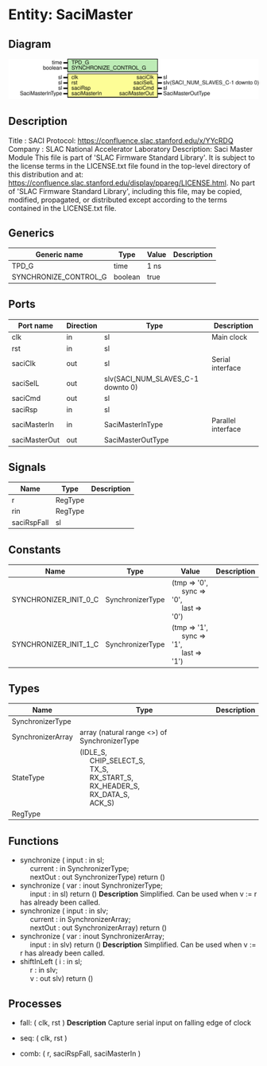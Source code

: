 # Entity: SaciMaster

## Diagram

![Diagram](SaciMaster.svg "Diagram")
## Description

Title      : SACI Protocol: https://confluence.slac.stanford.edu/x/YYcRDQ
Company    : SLAC National Accelerator Laboratory
Description: Saci Master Module
This file is part of 'SLAC Firmware Standard Library'.
It is subject to the license terms in the LICENSE.txt file found in the
top-level directory of this distribution and at:
   https://confluence.slac.stanford.edu/display/ppareg/LICENSE.html.
No part of 'SLAC Firmware Standard Library', including this file,
may be copied, modified, propagated, or distributed except according to
the terms contained in the LICENSE.txt file.
## Generics

| Generic name          | Type    | Value | Description |
| --------------------- | ------- | ----- | ----------- |
| TPD_G                 | time    | 1 ns  |             |
| SYNCHRONIZE_CONTROL_G | boolean | true  |             |
## Ports

| Port name     | Direction | Type                              | Description        |
| ------------- | --------- | --------------------------------- | ------------------ |
| clk           | in        | sl                                | Main clock         |
| rst           | in        | sl                                |                    |
| saciClk       | out       | sl                                | Serial interface   |
| saciSelL      | out       | slv(SACI_NUM_SLAVES_C-1 downto 0) |                    |
| saciCmd       | out       | sl                                |                    |
| saciRsp       | in        | sl                                |                    |
| saciMasterIn  | in        | SaciMasterInType                  | Parallel interface |
| saciMasterOut | out       | SaciMasterOutType                 |                    |
## Signals

| Name        | Type    | Description |
| ----------- | ------- | ----------- |
| r           | RegType |             |
|  rin        | RegType |             |
| saciRspFall | sl      |             |
## Constants

| Name                  | Type             | Value                                                                                                           | Description |
| --------------------- | ---------------- | --------------------------------------------------------------------------------------------------------------- | ----------- |
| SYNCHRONIZER_INIT_0_C | SynchronizerType |  (tmp => '0',<br><span style="padding-left:20px"> sync => '0',<br><span style="padding-left:20px"> last => '0') |             |
| SYNCHRONIZER_INIT_1_C | SynchronizerType |  (tmp => '1',<br><span style="padding-left:20px"> sync => '1',<br><span style="padding-left:20px"> last => '1') |             |
## Types

| Name              | Type                                                                                                                                                                                                                                                                                              | Description |
| ----------------- | ------------------------------------------------------------------------------------------------------------------------------------------------------------------------------------------------------------------------------------------------------------------------------------------------- | ----------- |
| SynchronizerType  |                                                                                                                                                                                                                                                                                                   |             |
| SynchronizerArray | array (natural range <>) of SynchronizerType                                                                                                                                                                                                                                                      |             |
| StateType         | (IDLE_S,<br><span style="padding-left:20px"> CHIP_SELECT_S,<br><span style="padding-left:20px"> TX_S,<br><span style="padding-left:20px"> RX_START_S,<br><span style="padding-left:20px"> RX_HEADER_S,<br><span style="padding-left:20px"> RX_DATA_S,<br><span style="padding-left:20px"> ACK_S)  |             |
| RegType           |                                                                                                                                                                                                                                                                                                   |             |
## Functions
- synchronize <font id="function_arguments">( input   : in  sl;<br><span style="padding-left:20px"> current : in  SynchronizerType;<br><span style="padding-left:20px"> nextOut : out SynchronizerType) </font> <font id="function_return">return ()</font>
- synchronize <font id="function_arguments">( var   : inout SynchronizerType;<br><span style="padding-left:20px"> input : in    sl) </font> <font id="function_return">return ()</font>
**Description**
Simplified. Can be used when v := r has already been called.
- synchronize <font id="function_arguments">( input   : in  slv;<br><span style="padding-left:20px"> current : in  SynchronizerArray;<br><span style="padding-left:20px"> nextOut : out SynchronizerArray) </font> <font id="function_return">return ()</font>
- synchronize <font id="function_arguments">( var   : inout SynchronizerArray;<br><span style="padding-left:20px"> input : in    slv) </font> <font id="function_return">return ()</font>
**Description**
Simplified. Can be used when v := r has already been called.
- shiftInLeft <font id="function_arguments">( i : in  sl;<br><span style="padding-left:20px"> r : in  slv;<br><span style="padding-left:20px"> v : out slv) </font> <font id="function_return">return ()</font>
## Processes
- fall: ( clk, rst )
**Description**
Capture serial input on falling edge of clock

- seq: ( clk, rst )
- comb: ( r, saciRspFall, saciMasterIn )
